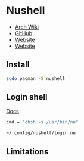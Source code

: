 # Nushell

- [Arch Wiki](https://wiki.archlinux.org/title/Nushell)
- [GitHub](https://github.com/nushell/nushell)
- [Website](https://nushell.sh)
- [Website](https://nushell.sh)

<!-- Install {{{-->
## Install

```sh
sudo pacman -S nushell
```
<!-- }}} -->

<!-- Login shell {{{ -->
## Login shell

[Docs](https://www.nushell.sh/book/default_shell.html#setting-nu-as-login-shell-linux-bsd-macos)
```sh
cmd = "chsh -s /usr/bin/nu"
```

```sh
~/.config/nushell/login.nu
```
<!-- }}} -->

<!-- Limitations {{{ -->
## Limitations
<!-- }}} -->
